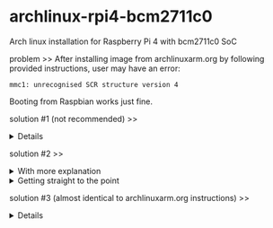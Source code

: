 # archlinux-rpi4-bcm2711c0
Arch linux installation for Raspberry Pi 4 with bcm2711c0 SoC

problem >>
After installing image from archlinuxarm.org by following provided instructions, user may have an error:
```
mmc1: unrecognised SCR structure version 4
```
Booting from Raspbian works just fine.

solution #1 (not recommended) >> 
<details>
<summary>Details</summary>
replace arch linux kernel by raspbian kernel (this means no more kernel modularity, as you couldn't just replace it later from system, ex. `pacman -Syy linux-lts`, no wlan interface out of the box, and to make story short it'll we a HUGE pain in a butt. I've tried this method first as well).
</details>

solution #2 >> 
<details>
<summary>With more explanation</summary>
First check your processor revision (ex. cat /proc/cpuinfo), look through these lines:
```
Hardware	: BCM2835
Revision	: c03114
Serial		: 10000000e5e65676
Model		: Raspberry Pi 4 Model B Rev 1.4
```

Or if this doesn't work, try to run ```od -An -tx1 /proc/device-tree/emmc2bus/dma-ranges```, and it will give you different output depending on the stepping:
```
# B0
pi@raspberrypi:~$ od -An -tx1 /proc/device-tree/emmc2bus/dma-ranges
 00 00 00 00 c0 00 00 00 00 00 00 00 00 00 00 00
 40 00 00 00

# C0
pi@raspberrypi:~$ od -An -tx1 /proc/device-tree/emmc2bus/dma-ranges
 00 00 00 00 00 00 00 00 00 00 00 00 00 00 00 00
 fc 00 00 00
```
We need to make sure the board rev is 1.4 and stepping actually is "**c0**".
For me at some point cpuinfo shows SoC name as "BCM2835", but it doesn't matter, as according to official RPI [specs](https://www.raspberrypi.com/products/raspberry-pi-4-model-b/specifications/) we know the SoC is BCM2711.

After some internet research i found this [link](https://bugzilla.redhat.com/show_bug.cgi?id=2011423).
It clearly shows it's neither os, nor kernel problem.

Let's look through rpi4 [boot sequence](https://www.raspberrypi.com/documentation/computers/raspberry-pi.html).
Here's the key thesis:
- 	"The BCM2711 ROM does not support loading recovery.bin from USB mass storage or TFTP. 
	Instead, newer versions of the bootloader support a self-update mechanism where the bootloader is able to reflash the EEPROM itself."
-	"Raspberry Pi 4, 400 and Compute Module 4 computers use an EEPROM to boot the system. 
	All other models of Raspberry Pi computer use the bootcode.bin file located in the boot filesystem."

RPI uses _it's own proprietary bootloader_, while arch linux - _opensource "u-boot" bootloader_, so we need to **load u-boot from native RPI bootloader**.
Here's the [theoretical material](https://hechao.li/2021/12/20/Boot-Raspberry-Pi-4-Using-uboot-and-Initramfs/) for better understanding.


Now let's look through a boot partition of fresh installed arch linux on rpi.
We can see a lot of files here (**DO NOT TOUCH "dtbs" FOLDER!**). The one responsible for loading initram and kernel images is _boot.scr_ but it's a **precompiled script, which source is located in _boot.txt_ file**.
According to the article mentioned above, p. 7.1.3, we need to **replace _fdt_addr_r_ variables for _fdt_addr_ in _boot.txt_** and **compile it** (make sure u-boot-tools package is installed, _for debian-based distros installation command will be `apt install u-boot-tools`_):

`mkimage -A arm -O linux -T script -C none -n "U-boot boot script" -d <source_file_location> <output_file>`

ex. (assuming we're currently inside rpi _boot partition_.):

`mkimage -A arm -O linux -T script -C none -n "U-boot boot script" -d boot.txt boot.scr`

If you've installed _aarch64 version_ (assuming that you installed arch by archlinuxarm.org instruction), you need to **rollback all changes made in /etc/fstab file**:
(assuming that system is mounted on _root_ directory as mentioned in instruction:

`sed -i 's/mmcblk1/mmcblk0/g' root/etc/fstab`

P.s. Yeah, this actually is **_unnecessary step, as "mmcblk1" bug seems like fixed on the new rev rpi4 with bcm2711c0, so this step breaks things even more_**.
If you did all the things right, now you can successfully boot arch os with arch kernel.
</details>
	
<details>
<summary>Getting straight to the point</summary>
1. Check processor stepping: "od -An -tx1 /proc/device-tree/emmc2bus/dma-ranges"

	 "00 00 00 00 c0 00 00 00 00 00 00 00 00 00 00 00
	 40 00 00 00" -> B0 stepping.

	 "00 00 00 00 00 00 00 00 00 00 00 00 00 00 00 00
	 fc 00 00 00" -> C0 stepping.
2. If it's C0 we need to modify bootloader script inside sdcard boot partition.

	Open _boot.txt_ file and **replace _fdt_addr_r_ variables for _fdt_addr_**

3. Now we need to compile the script using u-boot-tools:
	`mkimage -A arm -O linux -T script -C none -n "U-boot boot script" -d boot.txt boot.scr`

4. **If you've modified fstab file**
	("sed -i 's/mmcblk0/mmcblk1/g' root/etc/fstab" according to archlinuxarm.org instruction), undo all changes:
	ex. `sed -i 's/mmcblk1/mmcblk0/g' root/etc/fstab`
</details>

solution #3 (almost identical to archlinuxarm.org instructions) >> 
<details>
I'll add this solution later :)
</details>
